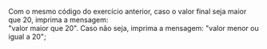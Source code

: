Com o mesmo código do exercício anterior, caso o valor final seja maior que 20, imprima a mensagem:  
"valor maior que 20". Caso não seja, imprima a mensagem: "valor menor ou igual a 20";  
